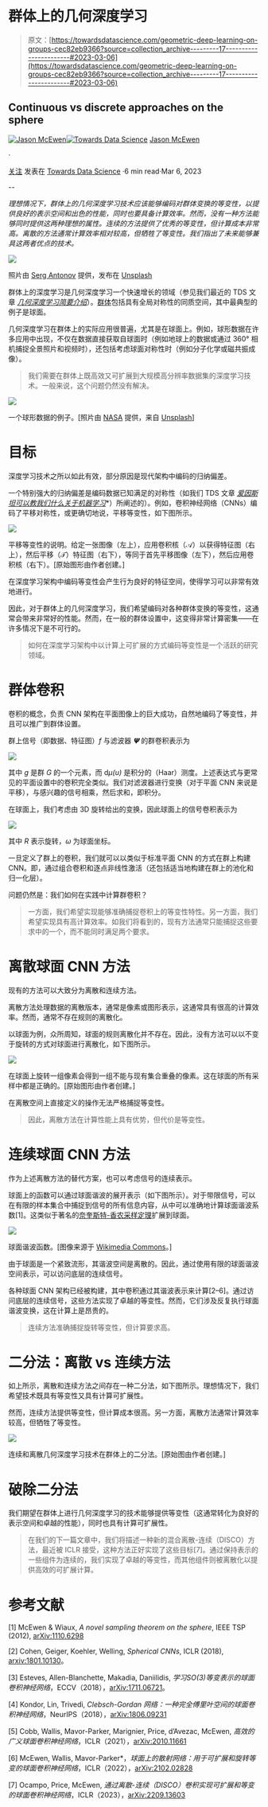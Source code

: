 # 群体上的几何深度学习

> 原文：[https://towardsdatascience.com/geometric-deep-learning-on-groups-cec82eb9366?source=collection_archive---------17-----------------------#2023-03-06](https://towardsdatascience.com/geometric-deep-learning-on-groups-cec82eb9366?source=collection_archive---------17-----------------------#2023-03-06)

## Continuous vs discrete approaches on the sphere

[](https://jasonmcewen.medium.com/?source=post_page-----cec82eb9366--------------------------------)[![Jason McEwen](../Images/794e7e6546ed049860dab5e294535880.png)](https://jasonmcewen.medium.com/?source=post_page-----cec82eb9366--------------------------------)[](https://towardsdatascience.com/?source=post_page-----cec82eb9366--------------------------------)[![Towards Data Science](../Images/a6ff2676ffcc0c7aad8aaf1d79379785.png)](https://towardsdatascience.com/?source=post_page-----cec82eb9366--------------------------------) [Jason McEwen](https://jasonmcewen.medium.com/?source=post_page-----cec82eb9366--------------------------------)

·

[关注](https://medium.com/m/signin?actionUrl=https%3A%2F%2Fmedium.com%2F_%2Fsubscribe%2Fuser%2Fea87e920245&operation=register&redirect=https%3A%2F%2Ftowardsdatascience.com%2Fgeometric-deep-learning-on-groups-cec82eb9366&user=Jason+McEwen&userId=ea87e920245&source=post_page-ea87e920245----cec82eb9366---------------------post_header-----------) 发表在 [Towards Data Science](https://towardsdatascience.com/?source=post_page-----cec82eb9366--------------------------------) ·6 min read·Mar 6, 2023[](https://medium.com/m/signin?actionUrl=https%3A%2F%2Fmedium.com%2F_%2Fvote%2Ftowards-data-science%2Fcec82eb9366&operation=register&redirect=https%3A%2F%2Ftowardsdatascience.com%2Fgeometric-deep-learning-on-groups-cec82eb9366&user=Jason+McEwen&userId=ea87e920245&source=-----cec82eb9366---------------------clap_footer-----------)

--

[](https://medium.com/m/signin?actionUrl=https%3A%2F%2Fmedium.com%2F_%2Fbookmark%2Fp%2Fcec82eb9366&operation=register&redirect=https%3A%2F%2Ftowardsdatascience.com%2Fgeometric-deep-learning-on-groups-cec82eb9366&source=-----cec82eb9366---------------------bookmark_footer-----------)

*理想情况下，群体上的几何深度学习技术应该能够编码对群体变换的等变性，以提供良好的表示空间和出色的性能，同时也要具备计算效率。然而，没有一种方法能够同时提供这两种理想的属性。连续的方法提供了优秀的等变性，但计算成本非常高。离散的方法通常计算效率相对较高，但牺牲了等变性。我们指出了未来能够兼具这两者优点的技术。*

![](../Images/b7a2db73eea2c07103c581afc144a2ff.png)

照片由 [Serg Antonov](https://unsplash.com/@antonov?utm_source=medium&utm_medium=referral) 提供，发布在 [Unsplash](https://unsplash.com/?utm_source=medium&utm_medium=referral)

群体上的深度学习是几何深度学习一个快速增长的领域（参见我们最近的 TDS 文章 [*几何深度学习简要介绍*](/a-brief-introduction-to-geometric-deep-learning-dae114923ddb)）。[群体](https://en.wikipedia.org/wiki/Group_theory)包括具有全局对称性的同质空间，其中最典型的例子是球面。

几何深度学习在群体上的实际应用很普遍，尤其是在球面上。例如，球形数据在许多应用中出现，不仅在数据直接获取自球面时（例如地球上的数据或通过 360° 相机捕捉全景照片和视频时），还包括考虑球面对称性时（例如分子化学或磁共振成像）。

> 我们需要在群体上既高效又可扩展到大规模高分辨率数据集的深度学习技术。一般来说，这个问题仍然没有解决。

![](../Images/3875a12177434d39615895de8cbdece3.png)

一个球形数据的例子。[照片由 [NASA](https://unsplash.com/@nasa?utm_source=medium&utm_medium=referral) 提供，来自 [Unsplash](https://unsplash.com/?utm_source=medium&utm_medium=referral)]

# 目标

深度学习技术之所以如此有效，部分原因是现代架构中编码的归纳偏差。

一个特别强大的归纳偏差是编码数据已知满足的对称性（如我们 TDS 文章 [*爱因斯坦可以教我们什么关于机器学习*](/what-einstein-can-teach-us-about-machine-learning-1661e26bef2c)*）所阐述的）。例如，卷积神经网络（CNNs）编码了平移对称性，或更确切地说，平移等变性，如下图所示。

![](../Images/dfaac1eb43106dd1ca19d77ccbeeb762.png)

平移等变性的说明。给定一张图像（左上），应用卷积核（𝒜）以获得特征图（右上），然后平移（𝒯）特征图（右下），等同于首先平移图像（左下），然后应用卷积核（右下）。[原始图形由作者创建。]

在深度学习架构中编码等变性会产生行为良好的特征空间，使得学习可以非常有效地进行。

因此，对于群体上的几何深度学习，我们希望编码对各种群体变换的等变性，这通常会带来非常好的性能。然而，在一般的群体设置中，这变得非常计算密集——在许多情况下是不可行的。

> 如何在深度学习架构中以计算上可扩展的方式编码等变性是一个活跃的研究领域。

# 群体卷积

卷积的概念，负责 CNN 架构在平面图像上的巨大成功，自然地编码了等变性，并且可以推广到群体设置。

群上信号（即数据、特征图）*f* 与滤波器 *𝝭* 的群卷积表示为

![](../Images/709f954b8e725411af8150a6d441f80d.png)

其中 *g* 是群 *G* 的一个元素，而 d*µ(u)* 是积分的（Haar）测度。上述表达式与更常见的平面设置中的卷积完全类似。我们对滤波器进行变换（对于平面 CNN 来说是平移），与感兴趣的信号相乘，然后求和，即积分。

在球面上，我们考虑由 3D 旋转给出的变换，因此球面上的信号卷积表示为

![](../Images/34b7b3b493003ea983d69ea818088ff6.png)

其中 *R* 表示旋转，*ω* 为球面坐标。

一旦定义了群上的卷积，我们就可以以类似于标准平面 CNN 的方式在群上构建 CNN。即，通过组合卷积和逐点非线性激活（还包括适当地构建在群上的池化和归一化层）。

问题仍然是：我们如何在实践中计算群卷积？

> 一方面，我们希望实现能够准确捕捉卷积上的等变性特性。另一方面，我们希望实现具有高计算效率。如我们将看到的，现有方法通常只能捕捉这些要求中的一个，而不能同时满足两个要求。

# 离散球面 CNN 方法

现有的方法可以大致分为离散和连续方法。

离散方法处理数据的离散版本，通常是像素或图形表示，这通常具有很高的计算效率。然而，通常不存在规则的离散化。

以球面为例，众所周知，球面的规则离散化并不存在。因此，没有方法可以以不变于旋转的方式对球面进行离散化，如下图所示。

![](../Images/c0fcfa6c76dcce8dd5b460409d7b84a4.png)

在球面上旋转一组像素会得到一组不能与现有集合重叠的像素。这在球面的所有采样中都是正确的。[原始图形由作者创建。]

在离散空间上直接定义的操作无法严格捕捉等变性。

> 因此，离散方法在计算性能上具有优势，但代价是等变性。

# 连续球面 CNN 方法

作为上述离散方法的替代方案，也可以考虑信号的连续表示。

球面上的函数可以通过球面谐波的展开表示（如下图所示）。对于带限信号，可以在有限的样本集合中捕捉到信号的所有信息内容，从中可以准确地计算球面谐波系数[1]。这类似于著名的[奈奎斯特-香农采样定理](https://en.wikipedia.org/wiki/Nyquist%E2%80%93Shannon_sampling_theorem)扩展到球面。

![](../Images/d363eb6335ceb277a928b5ee435d5ad8.png)

球面谐波函数。[图像来源于 [Wikimedia Commons](https://en.wikipedia.org/wiki/Spherical_harmonics#/media/File:Spherical_Harmonics.png)。]

由于球面是一个紧致流形，其谐波空间是离散的。因此，通过使用有限的球面谐波空间表示，可以访问底层的连续信号。

各种球面 CNN 架构已经被构建，其中卷积通过其谐波表示来计算[2–6]。通过访问底层的连续信号，这些方法实现了卓越的等变性。然而，它们涉及反复执行球面谐波变换，这在计算上是昂贵的。

> 连续方法准确捕捉旋转等变性，但计算要求高。

# 二分法：离散 vs 连续方法

如上所示，离散和连续方法之间存在一种二分法，如下图所示。理想情况下，我们希望技术既具有等变性又具有计算可扩展性。

然而，连续方法提供等变性，但计算成本很高。另一方面，离散方法通常计算效率较高，但牺牲了等变性。

![](../Images/191b1b697f3daf4718c598e3bb5585cc.png)

连续和离散几何深度学习技术在群体上的二分法。[原始图由作者创建。]

# 破除二分法

我们期望在群体上进行几何深度学习的技术能够提供等变性（这通常转化为良好的表示空间和卓越的性能），同时也具有计算可扩展性。

> 在我们的下一篇文章中，我们将描述一种新的混合离散-连续（DISCO）方法，最近被 ICLR 接受，这种方法正好实现了这些目标[7]。通过保持表示的一些组件为连续的，我们实现了卓越的等变性，而其他组件则被离散化以提供高效的可扩展计算。

# 参考文献

[1] McEwen & Wiaux, *A novel sampling theorem on the sphere*, IEEE TSP (2012), [arXiv:1110.6298](https://arxiv.org/abs/1110.6298)

[2] Cohen, Geiger, Koehler, Welling, *Spherical CNNs*, ICLR (2018), [arxiv:1801.10130](https://arxiv.org/abs/1801.10130)。

[3] Esteves, Allen-Blanchette, Makadia, Daniilidis, *学习SO(3)等变表示的球面卷积神经网络*，ECCV（2018），[arXiv:1711.06721](https://arxiv.org/abs/1711.06721)。

[4] Kondor, Lin, Trivedi, *Clebsch-Gordan 网络：一种完全傅里叶空间的球面卷积神经网络*，NeurIPS（2018），[arXiv:1806.09231](https://arxiv.org/abs/1806.09231)

[5] Cobb, Wallis, Mavor-Parker, Marignier, Price, d’Avezac, McEwen, *高效的广义球面卷积神经网络*，ICLR（2021），[arXiv:2010.11661](https://arxiv.org/abs/2010.11661#)

[6] McEwen, Wallis, Mavor-Parker*，*球面上的散射网络：用于可扩展和旋转等变的球面卷积神经网络*，ICLR（2022），[arXiv:2102.02828](https://arxiv.org/abs/2102.02828)

[7] Ocampo, Price, McEwen, *通过离散-连续（DISCO）卷积实现可扩展和等变的球面卷积神经网络*，ICLR（2023），[arXiv:2209.13603](https://arxiv.org/abs/2209.13603)
